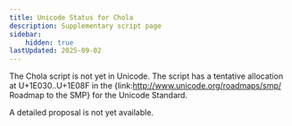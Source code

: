 ```yaml
---
title: Unicode Status for Chola
description: Supplementary script page
sidebar:
    hidden: true
lastUpdated: 2025-09-02
---
```


The Chola script is not yet in Unicode. The script has a tentative allocation at U+1E030..U+1E08F in the {link:http://www.unicode.org/roadmaps/smp/ Roadmap to the SMP} for the Unicode Standard.

[comment]: # (end of intro)

[comment]: # (start of blocks)



[comment]: # (end of blocks)

[comment]: # (start of chars)



[comment]: # (end of chars)

[comment]: # (start of rest)

A detailed proposal is not yet available.
